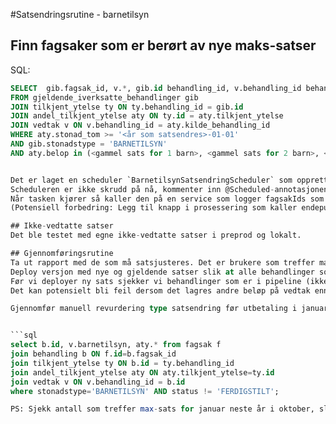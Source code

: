 #Satsendringsrutine - barnetilsyn

## Finn fagsaker som er berørt av nye maks-satser
SQL: 
```sql
SELECT  gib.fagsak_id, v.*, gib.id behandling_id, v.behandling_id behandling_id_for_vedtak, v.barnetilsyn
FROM gjeldende_iverksatte_behandlinger gib
JOIN tilkjent_ytelse ty ON ty.behandling_id = gib.id
JOIN andel_tilkjent_ytelse aty ON ty.id = aty.tilkjent_ytelse
JOIN vedtak v ON v.behandling_id = aty.kilde_behandling_id
WHERE aty.stonad_tom >= '<år som satsendres>-01-01' 
AND gib.stonadstype = 'BARNETILSYN' 
AND aty.belop in (<gammel sats for 1 barn>, <gammel sats for 2 barn>, <gammel sats for 3 eller flere barn>);


Det er laget en scheduler `BarnetilsynSatsendringScheduler` som oppretter task av type `barnetilsynSatsendring` hvis den ikke finnes fra før. 
Scheduleren er ikke skrudd på nå, kommenter inn @Scheduled-annotasjonen i `BarnetilsynSatsendringScheduler`
Når tasken kjører så kaller den på en service som logger fagsakIds som skal satsendres. Tasken kan rekjøres fra prosessering ved behov.
(Potensiell forbedring: Legg til knapp i prosessering som kaller endepunkt i ef-sak som logger satsendringskandidatene.)

## Ikke-vedtatte satser
Det ble testet med egne ikke-vedtatte satser i preprod og lokalt.

## Gjennomføringsrutine
Ta ut rapport med de som må satsjusteres. Det er brukere som treffer maks-sats på barnetilsyn i perioden med ny sats.
Deploy versjon med nye og gjeldende satser slik at alle behandlinger som gjøres fra nå, blir riktig i perioder med nye satser. Best at det skjer rett etter pkt 1.
Før vi deployer ny sats sjekker vi behandlinger som er i pipeline (ikke ennå besluttet) - dersom det er noen av disse som burde beregnes på nytt, må man følge opp disse sakene. Se SQL under.
Det kan potensielt bli feil dersom det lagres andre beløp på vedtak enn det saksbehandler har sett ved beregning. Feil i brev?

Gjennomfør manuell revurdering type satsendring før utbetaling i januar, sammen med saksbehandlere.


```sql
select b.id, v.barnetilsyn, aty.* from fagsak f
join behandling b ON f.id=b.fagsak_id
join tilkjent_ytelse ty ON b.id = ty.behandling_id
join andel_tilkjent_ytelse aty ON aty.tilkjent_ytelse=ty.id
join vedtak v ON v.behandling_id = b.id
where stonadstype='BARNETILSYN' AND status != 'FERDIGSTILT';

PS: Sjekk antall som treffer max-sats for januar neste år i oktober, slik at man eventuelt har tid til å implementere en automatisk revurdering med satsendring som årsak.
